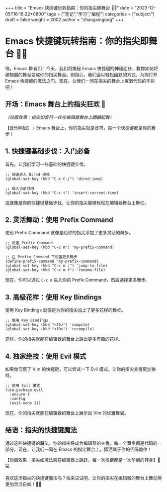 +++
title = "Emacs 快捷键玩转指南：你的指尖即舞台 🎹✨"
date = "2023-12-05T16:16:22+0800"
tags = ["笔记","学习","编程"]
categories = ["subject"]
draft = false
weight = 2002
author = "zhangxingong"
+++


# Emacs 快捷键玩转指南：你的指尖即舞台 🎹✨

嘿，Emacs 舞者们！今天，我们将揭秘 Emacs 快捷键的神秘面纱，教你如何将编辑器的舞台变成你的指尖舞台。别担心，我们会以轻松幽默的方式，为你打开 Emacs 快捷键的魔法之门。现在，让我们一同在指尖的舞台上挥洒代码的华彩吧！

## 开场：Emacs 舞台上的指尖狂欢 🕺

*（动画效果：指尖如音符一样在编辑器舞台上翩翩起舞）*

【音乐响起】 🎶
Emacs 舞台上，你的指尖就是音符，每一个快捷键都是你的舞步！

## 1. 快捷键基础步伐：入门必备

首先，让我们学习一些基础的快捷键步伐。

```emacs-lisp
;; 快速进入 Dired 模式
(global-set-key (kbd "C-x C-j") 'dired-jump)

;; 插入当前时间
(global-set-key (kbd "C-c t") 'insert-current-time)
```

这就像是你的快捷键基础步伐，让你的指尖能够轻松在编辑器舞台上舞动。

## 2. 灵活舞动：使用 Prefix Command

使用 Prefix Command 就像是给你的指尖添加了更多灵活的舞步。

```emacs-lisp
;; 设置 Prefix Command
(global-set-key (kbd "C-c m") 'my-prefix-command)

;; 在 Prefix Command 下设置更多舞步
(define-prefix-command 'my-prefix-command)
(global-set-key (kbd "C-c m j") 'jump-to-file)
(global-set-key (kbd "C-c m r") 'rename-file)
```

现在，你可以通过 `C-c m` 进入你的 Prefix Command，然后选择更多舞步。

## 3. 高级花样：使用 Key Bindings

使用 Key Bindings 就像是为你的指尖加上了更多花样的舞步。

```emacs-lisp
;; 使用 Key Bindings
(global-set-key (kbd "<f5>") 'compile)
(global-set-key (kbd "<f9>") 'recompile)
```

这样，你的指尖就能在编辑器的舞台上跳出更多有趣的花样。

## 4. 独家绝技：使用 Evil 模式

如果你习惯了 Vim 的快捷键，可以尝试一下 Evil 模式，让你的指尖变得更加独特。

```emacs-lisp
;; 使用 Evil 模式
(use-package evil
  :ensure t
  :config
  (evil-mode 1))
```

现在，你的指尖就能在编辑器的舞台上展示出 Vim 的优雅舞姿。

## 结语：指尖的快捷键魔法

通过这些快捷键的魔法，你的指尖将成为编辑器的主角，每一个舞步都是代码的一部分。现在，让我们一同在 Emacs 的指尖舞台上，挥洒属于你的代码韵律！

【动画效果：指尖如魔法般在编辑器上跳跃，每一次按键都是一次华丽的转身】💃💻

喜欢这场指尖的快捷键魔法吗？快来试试吧，让你的指尖在编辑器的舞台上舞动得更加灵活自如！🎩✨
